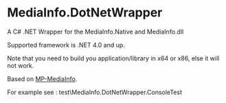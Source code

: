 # MediaInfo.DotNetWrapper
A C# .NET Wrapper for the MediaInfo.Native and MediaInfo.dll

Supported framework is .NET 4.0 and up.

Note that you need to build you application/library in x64 or x86, else it will not work.

Based on [MP-MediaInfo](https://github.com/yartat/MP-MediaInfo).

For example see : test\MediaInfo.DotNetWrapper.ConsoleTest